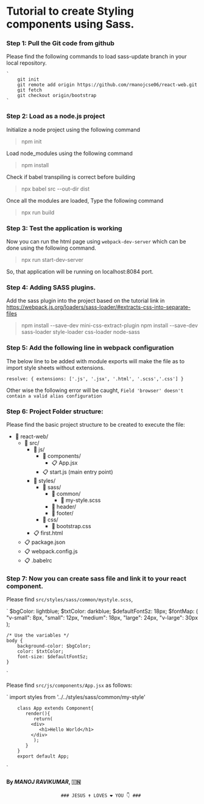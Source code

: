# Tutorial to create Styling components using Sass.


### Step 1: Pull the Git code from github

Please find the following commands to load sass-update branch in your local repository.

	`
		git init
		git remote add origin https://github.com/rmanojcse06/react-web.git
		git fetch
		git checkout origin/bootstrap
	`

### Step 2: Load as a node.js project

Initialize a node project using the following command
> npm init
 
Load node_modules using the following command
> npm install

Check if babel transpiling is correct before building
> npx babel src --out-dir dist

Once all the modules are loaded, Type the following command
> npx run build


### Step 3: Test the application is working
 
 Now you can run the html page using `webpack-dev-server` which can be done using the following command.
 
 > npx run start-dev-server

 So, that application will be running on localhost:8084 port.
 

### Step 4: Adding SASS plugins.

Add the sass plugin into the project based on the tutorial link in https://webpack.js.org/loaders/sass-loader/#extracts-css-into-separate-files

> npm install --save-dev mini-css-extract-plugin 
> npm install --save-dev sass-loader style-loader css-loader node-sass


### Step 5: Add the following line in webpack configuration

The below line to be added with module exports will make the file as to import style sheets without extensions.

`
	resolve: {
		extensions: ['.js', '.jsx', '.html', '.scss','.css']
	}
`

Other wise the following error will be caught,
`
	Field 'browser' doesn't contain a valid alias configuration
`

### Step 6: Project Folder structure:

Please find the basic project structure to be created to execute the file:  	

- :open_file_folder: react-web/
	- :open_file_folder: src/
		- :open_file_folder: js/
			- :open_file_folder: components/
				- :clipboard: App.jsx		
			- :clipboard: start.js (main entry point)
		- :open_file_folder: styles/
			- :open_file_folder: sass/
				- :open_file_folder: common/
					- :pushpin: my-style.scss
				- :open_file_folder: header/
				- :open_file_folder: footer/
			- :open_file_folder: css/
				- :pushpin: bootstrap.css 		
		- :clipboard: first.html 	
	- :clipboard: package.json
	- :clipboard: webpack.config.js
	- :clipboard: .babelrc



### Step 7: Now you can create sass file and link it to your react component.

Please find `src/styles/sass/common/mystyle.scss`,  

`
	$bgColor: lightblue;
	$txtColor: darkblue;
	$defaultFontSz: 18px;
	$fontMap: (
		"v-small": 8px,
		"small": 12px,
		"medium": 18px,
		"large": 24px,
		"v-large": 30px
	);

	/* Use the variables */
	body {
		background-color: $bgColor;
		color: $txtColor;
		font-size: $defaultFontSz;
	}
`

Please find `src/js/components/App.jsx` as follows:

`
		import styles from '../../styles/sass/common/my-style'

		class App extends Component{
		   render(){
		      return(
			 <div>
			    <h1>Hello World</h1>
			 </div>
		      );
		   }
		}
		export default App;
`
 
#### By *MANOJ RAVIKUMAR*, :india:	
																		
						### JESUS ✝️ LOVES ❤️ YOU 👇 ###

